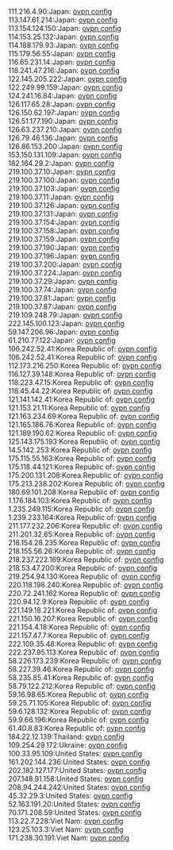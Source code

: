 111.216.4.90:Japan: [ovpn config](vpn/111_216_4_90.ovpn)  
113.147.61.214:Japan: [ovpn config](vpn/113_147_61_214.ovpn)  
113.154.124.150:Japan: [ovpn config](vpn/113_154_124_150.ovpn)  
114.153.25.132:Japan: [ovpn config](vpn/114_153_25_132.ovpn)  
114.188.179.93:Japan: [ovpn config](vpn/114_188_179_93.ovpn)  
115.179.56.55:Japan: [ovpn config](vpn/115_179_56_55.ovpn)  
116.65.231.14:Japan: [ovpn config](vpn/116_65_231_14.ovpn)  
118.241.47.216:Japan: [ovpn config](vpn/118_241_47_216.ovpn)  
122.145.205.222:Japan: [ovpn config](vpn/122_145_205_222.ovpn)  
122.249.99.159:Japan: [ovpn config](vpn/122_249_99_159.ovpn)  
124.241.16.84:Japan: [ovpn config](vpn/124_241_16_84.ovpn)  
126.117.65.28:Japan: [ovpn config](vpn/126_117_65_28.ovpn)  
126.150.62.197:Japan: [ovpn config](vpn/126_150_62_197.ovpn)  
126.51.177.190:Japan: [ovpn config](vpn/126_51_177_190.ovpn)  
126.63.237.210:Japan: [ovpn config](vpn/126_63_237_210.ovpn)  
126.79.46.136:Japan: [ovpn config](vpn/126_79_46_136.ovpn)  
126.86.153.200:Japan: [ovpn config](vpn/126_86_153_200.ovpn)  
153.150.131.109:Japan: [ovpn config](vpn/153_150_131_109.ovpn)  
182.164.29.2:Japan: [ovpn config](vpn/182_164_29_2.ovpn)  
219.100.37.10:Japan: [ovpn config](vpn/219_100_37_10.ovpn)  
219.100.37.100:Japan: [ovpn config](vpn/219_100_37_100.ovpn)  
219.100.37.103:Japan: [ovpn config](vpn/219_100_37_103.ovpn)  
219.100.37.11:Japan: [ovpn config](vpn/219_100_37_11.ovpn)  
219.100.37.126:Japan: [ovpn config](vpn/219_100_37_126.ovpn)  
219.100.37.131:Japan: [ovpn config](vpn/219_100_37_131.ovpn)  
219.100.37.154:Japan: [ovpn config](vpn/219_100_37_154.ovpn)  
219.100.37.158:Japan: [ovpn config](vpn/219_100_37_158.ovpn)  
219.100.37.159:Japan: [ovpn config](vpn/219_100_37_159.ovpn)  
219.100.37.190:Japan: [ovpn config](vpn/219_100_37_190.ovpn)  
219.100.37.196:Japan: [ovpn config](vpn/219_100_37_196.ovpn)  
219.100.37.200:Japan: [ovpn config](vpn/219_100_37_200.ovpn)  
219.100.37.224:Japan: [ovpn config](vpn/219_100_37_224.ovpn)  
219.100.37.29:Japan: [ovpn config](vpn/219_100_37_29.ovpn)  
219.100.37.74:Japan: [ovpn config](vpn/219_100_37_74.ovpn)  
219.100.37.81:Japan: [ovpn config](vpn/219_100_37_81.ovpn)  
219.100.37.87:Japan: [ovpn config](vpn/219_100_37_87.ovpn)  
219.109.248.79:Japan: [ovpn config](vpn/219_109_248_79.ovpn)  
222.145.100.123:Japan: [ovpn config](vpn/222_145_100_123.ovpn)  
59.147.206.96:Japan: [ovpn config](vpn/59_147_206_96.ovpn)  
61.210.77.122:Japan: [ovpn config](vpn/61_210_77_122.ovpn)  
106.242.52.41:Korea Republic of: [ovpn config](vpn/106_242_52_41.ovpn)  
106.242.52.41:Korea Republic of: [ovpn config](vpn/106_242_52_41.ovpn)  
112.173.216.250:Korea Republic of: [ovpn config](vpn/112_173_216_250.ovpn)  
116.127.39.148:Korea Republic of: [ovpn config](vpn/116_127_39_148.ovpn)  
118.223.47.15:Korea Republic of: [ovpn config](vpn/118_223_47_15.ovpn)  
118.45.44.22:Korea Republic of: [ovpn config](vpn/118_45_44_22.ovpn)  
121.141.142.41:Korea Republic of: [ovpn config](vpn/121_141_142_41.ovpn)  
121.153.21.11:Korea Republic of: [ovpn config](vpn/121_153_21_11.ovpn)  
121.163.234.69:Korea Republic of: [ovpn config](vpn/121_163_234_69.ovpn)  
121.165.186.76:Korea Republic of: [ovpn config](vpn/121_165_186_76.ovpn)  
121.189.190.62:Korea Republic of: [ovpn config](vpn/121_189_190_62.ovpn)  
125.143.175.193:Korea Republic of: [ovpn config](vpn/125_143_175_193.ovpn)  
14.5.142.253:Korea Republic of: [ovpn config](vpn/14_5_142_253.ovpn)  
175.115.55.163:Korea Republic of: [ovpn config](vpn/175_115_55_163.ovpn)  
175.118.44.121:Korea Republic of: [ovpn config](vpn/175_118_44_121.ovpn)  
175.200.131.208:Korea Republic of: [ovpn config](vpn/175_200_131_208.ovpn)  
175.213.238.202:Korea Republic of: [ovpn config](vpn/175_213_238_202.ovpn)  
180.69.101.208:Korea Republic of: [ovpn config](vpn/180_69_101_208.ovpn)  
1.176.184.103:Korea Republic of: [ovpn config](vpn/1_176_184_103.ovpn)  
1.235.249.115:Korea Republic of: [ovpn config](vpn/1_235_249_115.ovpn)  
1.239.233.164:Korea Republic of: [ovpn config](vpn/1_239_233_164.ovpn)  
211.177.232.206:Korea Republic of: [ovpn config](vpn/211_177_232_206.ovpn)  
211.201.32.65:Korea Republic of: [ovpn config](vpn/211_201_32_65.ovpn)  
218.154.28.235:Korea Republic of: [ovpn config](vpn/218_154_28_235.ovpn)  
218.155.56.26:Korea Republic of: [ovpn config](vpn/218_155_56_26.ovpn)  
218.237.222.169:Korea Republic of: [ovpn config](vpn/218_237_222_169.ovpn)  
218.53.47.200:Korea Republic of: [ovpn config](vpn/218_53_47_200.ovpn)  
219.254.94.130:Korea Republic of: [ovpn config](vpn/219_254_94_130.ovpn)  
220.118.198.240:Korea Republic of: [ovpn config](vpn/220_118_198_240.ovpn)  
220.72.241.162:Korea Republic of: [ovpn config](vpn/220_72_241_162.ovpn)  
220.94.12.9:Korea Republic of: [ovpn config](vpn/220_94_12_9.ovpn)  
221.149.18.221:Korea Republic of: [ovpn config](vpn/221_149_18_221.ovpn)  
221.150.16.207:Korea Republic of: [ovpn config](vpn/221_150_16_207.ovpn)  
221.154.4.18:Korea Republic of: [ovpn config](vpn/221_154_4_18.ovpn)  
221.157.47.7:Korea Republic of: [ovpn config](vpn/221_157_47_7.ovpn)  
222.109.35.48:Korea Republic of: [ovpn config](vpn/222_109_35_48.ovpn)  
222.237.95.113:Korea Republic of: [ovpn config](vpn/222_237_95_113.ovpn)  
58.226.173.239:Korea Republic of: [ovpn config](vpn/58_226_173_239.ovpn)  
58.227.39.46:Korea Republic of: [ovpn config](vpn/58_227_39_46.ovpn)  
58.235.85.41:Korea Republic of: [ovpn config](vpn/58_235_85_41.ovpn)  
58.79.122.212:Korea Republic of: [ovpn config](vpn/58_79_122_212.ovpn)  
59.16.98.65:Korea Republic of: [ovpn config](vpn/59_16_98_65.ovpn)  
59.25.71.105:Korea Republic of: [ovpn config](vpn/59_25_71_105.ovpn)  
59.6.128.132:Korea Republic of: [ovpn config](vpn/59_6_128_132.ovpn)  
59.9.66.196:Korea Republic of: [ovpn config](vpn/59_9_66_196.ovpn)  
61.40.8.83:Korea Republic of: [ovpn config](vpn/61_40_8_83.ovpn)  
184.22.12.139:Thailand: [ovpn config](vpn/184_22_12_139.ovpn)  
109.254.29.172:Ukraine: [ovpn config](vpn/109_254_29_172.ovpn)  
100.33.95.109:United States: [ovpn config](vpn/100_33_95_109.ovpn)  
161.202.144.236:United States: [ovpn config](vpn/161_202_144_236.ovpn)  
202.182.127.177:United States: [ovpn config](vpn/202_182_127_177.ovpn)  
207.148.91.158:United States: [ovpn config](vpn/207_148_91_158.ovpn)  
208.94.244.242:United States: [ovpn config](vpn/208_94_244_242.ovpn)  
45.32.29.3:United States: [ovpn config](vpn/45_32_29_3.ovpn)  
52.163.191.20:United States: [ovpn config](vpn/52_163_191_20.ovpn)  
70.171.208.59:United States: [ovpn config](vpn/70_171_208_59.ovpn)  
113.22.7.228:Viet Nam: [ovpn config](vpn/113_22_7_228.ovpn)  
123.25.103.3:Viet Nam: [ovpn config](vpn/123_25_103_3.ovpn)  
171.238.30.191:Viet Nam: [ovpn config](vpn/171_238_30_191.ovpn)  
